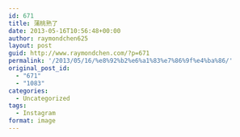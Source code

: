 ```yaml
---
id: 671
title: 蒲桃熟了
date: 2013-05-16T10:56:48+00:00
author: raymondchen625
layout: post
guid: http://www.raymondchen.com/?p=671
permalink: '/2013/05/16/%e8%92%b2%e6%a1%83%e7%86%9f%e4%ba%86/'
original_post_id:
  - "671"
  - "1083"
categories:
  - Uncategorized
tags:
  - Instagram
format: image
---
```

<img style="max-width:600px;" alt="" src="http://distilleryimage9.s3.amazonaws.com/c773b470bdb711e2982f22000a9f3c23_7.jpg" />

<div>
</div>